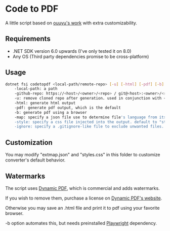 # Code to PDF

A little script based on [ouuyu's work](https://github.com/ouuyu/code-to-pdf) with extra customizability.

## Requirements

- .NET SDK version 6.0 upwards (I've only tested it on 8.0)
- Any OS (Third party dependencies promise to be cross-platform)

## Usage

```bash
dotnet fsi codetopdf <local-path/remote-repo> [-u] [-html] [-pdf] [-b] [-map <path>] [-style <path>] [-ignore <path>]
    -local-path: a path
    -github-repo: https://<host>/<owner>/<repo> / git@<host>:<owner>/<repo>.git
    -u: remove cloned repo after generation. used in conjunction with <remote-repo>
    -html: generate html output
    -pdf: generate pdf output, which is the default
    -b: generate pdf using a browser
    -map: specify a json file use to determine file's language from its extension. default to "extmap.json"
    -style: specify a css file injected into the output. default to "styles.css"
    -ignore: specify a .gitignore-like file to exclude unwanted files. default to directory's .gitignore (if it has)
```

## Customization

You may modify "extmap.json" and "styles.css" in this folder to customize converter's default behavior.

## Watermarks

The script uses [Dynamic PDF](https://www.dynamicpdf.com/), which is commercial and adds watermarks.

If you wish to remove them, purchase a license on [Dynamic PDF's website](https://www.dynamicpdf.com/forums/displaythread.aspx?F=rasterizer-for-net-v1&T=addremove-water-mark).

Otherwise you may save an .html file and print it to pdf using your favorite browser.

-b option automates this, but needs preinstalled [Playwright](https://playwright.dev/docs/intro) dependency.
